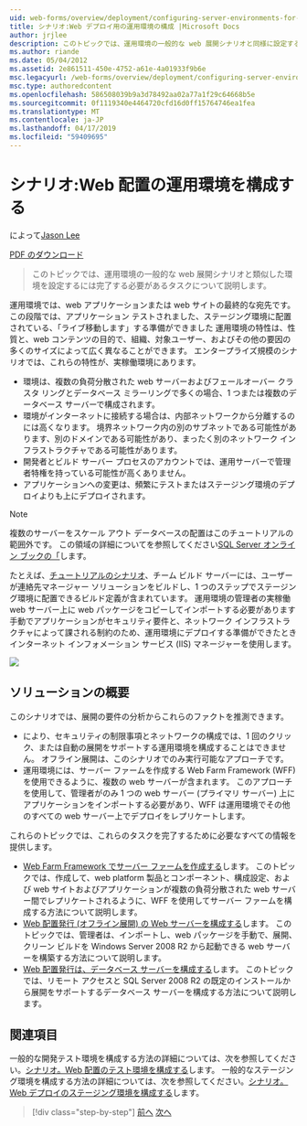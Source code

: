 ```yaml
---
uid: web-forms/overview/deployment/configuring-server-environments-for-web-deployment/scenario-configuring-a-production-environment-for-web-deployment
title: シナリオ:Web デプロイ用の運用環境の構成 |Microsoft Docs
author: jrjlee
description: このトピックでは、運用環境の一般的な web 展開シナリオと同様に設定するために完了する必要があるタスクについて説明します.
ms.author: riande
ms.date: 05/04/2012
ms.assetid: 2e861511-450e-4752-a61e-4a01933f9b6e
msc.legacyurl: /web-forms/overview/deployment/configuring-server-environments-for-web-deployment/scenario-configuring-a-production-environment-for-web-deployment
msc.type: authoredcontent
ms.openlocfilehash: 586508039b9a3d78492aa02a77a1f29c64668b5e
ms.sourcegitcommit: 0f1119340e4464720cfd16d0ff15764746ea1fea
ms.translationtype: MT
ms.contentlocale: ja-JP
ms.lasthandoff: 04/17/2019
ms.locfileid: "59409695"
---
```

# <a name="scenario-configuring-a-production-environment-for-web-deployment"></a>シナリオ:Web 配置の運用環境を構成する

によって[Jason Lee](https://github.com/jrjlee)

[PDF のダウンロード](https://msdnshared.blob.core.windows.net/media/MSDNBlogsFS/prod.evol.blogs.msdn.com/CommunityServer.Blogs.Components.WeblogFiles/00/00/00/63/56/8130.DeployingWebAppsInEnterpriseScenarios.pdf)

> このトピックでは、運用環境の一般的な web 展開シナリオと類似した環境を設定するには完了する必要があるタスクについて説明します。


運用環境では、web アプリケーションまたは web サイトの最終的な宛先です。 この段階では、アプリケーション テストされました、ステージング環境に配置されている、「ライブ移動します」する準備ができました 運用環境の特性は、性質と、web コンテンツの目的で、組織、対象ユーザー、およびその他の要因の多くのサイズによって広く異なることができます。 エンタープライズ規模のシナリオでは、これらの特性が、実稼働環境にあります。

- 環境は、複数の負荷分散された web サーバーおよびフェールオーバー クラスタ リングとデータベース ミラーリングで多くの場合、1 つまたは複数のデータベース サーバーで構成されます。
- 環境がインターネットに接続する場合は、内部ネットワークから分離するのには高くなります。 境界ネットワーク内の別のサブネットである可能性があります、別のドメインである可能性があり、まったく別のネットワーク インフラストラクチャである可能性があります。
- 開発者とビルド サーバー プロセスのアカウントでは、運用サーバーで管理者特権を持っている可能性が高くありません。
- アプリケーションへの変更は、頻繁にテストまたはステージング環境のデプロイよりも上にデプロイされます。

> [!NOTE]
> 複数のサーバーをスケール アウト データベースの配置はこのチュートリアルの範囲外です。 この領域の詳細についてを参照してください[SQL Server オンライン ブックの「](https://technet.microsoft.com/library/ms130214.aspx)します。


たとえば、[チュートリアルのシナリオ](../deploying-web-applications-in-enterprise-scenarios/enterprise-web-deployment-scenario-overview.md)、チーム ビルド サーバーには、ユーザーが連絡先マネージャー ソリューションをビルドし、1 つのステップでステージング環境に配置できるビルド定義が含まれています。 運用環境の管理者の実稼働 web サーバー上に web パッケージをコピーしてインポートする必要があります手動でアプリケーションがセキュリティ要件と、ネットワーク インフラストラクチャによって課される制約のため、運用環境にデプロイする準備ができたときインターネット インフォメーション サービス (IIS) マネージャーを使用します。

![](scenario-configuring-a-production-environment-for-web-deployment/_static/image1.png)

## <a name="solution-overview"></a>ソリューションの概要

このシナリオでは、展開の要件の分析からこれらのファクトを推測できます。

- により、セキュリティの制限事項とネットワークの構成では、1 回のクリック、または自動の展開をサポートする運用環境を構成することはできません。 オフライン展開は、このシナリオでのみ実行可能なアプローチです。
- 運用環境には、サーバー ファームを作成する Web Farm Framework (WFF) を使用できるように、複数の web サーバーが含まれます。 このアプローチを使用して、管理者がのみ 1 つの web サーバー (プライマリ サーバー) 上にアプリケーションをインポートする必要があり、WFF は運用環境でその他のすべての web サーバー上でデプロイをレプリケートします。

これらのトピックでは、これらのタスクを完了するために必要なすべての情報を提供します。

- [Web Farm Framework でサーバー ファームを作成する](configuring-a-database-server-for-web-deploy-publishing.md)します。 このトピックでは、作成して、web platform 製品とコンポーネント、構成設定、および web サイトおよびアプリケーションが複数の負荷分散された web サーバー間でレプリケートされるように、WFF を使用してサーバー ファームを構成する方法について説明します。
- [Web 配置発行 (オフライン展開) の Web サーバーを構成する](configuring-a-web-server-for-web-deploy-publishing-offline-deployment.md)します。 このトピックでは、管理者は、インポートし、web パッケージを手動で、展開、クリーン ビルドを Windows Server 2008 R2 から起動できる web サーバーを構築する方法について説明します。
- [Web 配置発行は、データベース サーバーを構成する](configuring-a-database-server-for-web-deploy-publishing.md)します。 このトピックでは、リモート アクセスと SQL Server 2008 R2 の既定のインストールから展開をサポートするデータベース サーバーを構成する方法について説明します。

## <a name="further-reading"></a>関連項目

一般的な開発テスト環境を構成する方法の詳細については、次を参照してください。[シナリオ。Web 配置のテスト環境を構成する](scenario-configuring-a-test-environment-for-web-deployment.md)します。 一般的なステージング環境を構成する方法の詳細については、次を参照してください。[シナリオ。Web デプロイのステージング環境を構成する](scenario-configuring-a-staging-environment-for-web-deployment.md)します。

> [!div class="step-by-step"]
> [前へ](scenario-configuring-a-staging-environment-for-web-deployment.md)
> [次へ](configuring-a-web-server-for-web-deploy-publishing-remote-agent.md)
